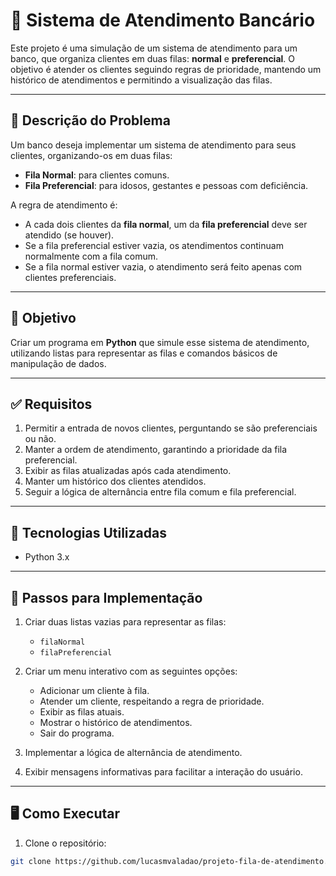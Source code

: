 # 🏦 Sistema de Atendimento Bancário

Este projeto é uma simulação de um sistema de atendimento para um banco, que organiza clientes em duas filas: **normal** e **preferencial**. O objetivo é atender os clientes seguindo regras de prioridade, mantendo um histórico de atendimentos e permitindo a visualização das filas.

---

## 📌 Descrição do Problema

Um banco deseja implementar um sistema de atendimento para seus clientes, organizando-os em duas filas:

- **Fila Normal**: para clientes comuns.
- **Fila Preferencial**: para idosos, gestantes e pessoas com deficiência.

A regra de atendimento é:

- A cada dois clientes da **fila normal**, um da **fila preferencial** deve ser atendido (se houver).
- Se a fila preferencial estiver vazia, os atendimentos continuam normalmente com a fila comum.
- Se a fila normal estiver vazia, o atendimento será feito apenas com clientes preferenciais.

---

## 🎯 Objetivo

Criar um programa em **Python** que simule esse sistema de atendimento, utilizando listas para representar as filas e comandos básicos de manipulação de dados.

---

## ✅ Requisitos

1. Permitir a entrada de novos clientes, perguntando se são preferenciais ou não.
2. Manter a ordem de atendimento, garantindo a prioridade da fila preferencial.
3. Exibir as filas atualizadas após cada atendimento.
4. Manter um histórico dos clientes atendidos.
5. Seguir a lógica de alternância entre fila comum e fila preferencial.

---

## 🔧 Tecnologias Utilizadas

- Python 3.x

---

## 🧭 Passos para Implementação

1. Criar duas listas vazias para representar as filas:
   - `filaNormal`
   - `filaPreferencial`

2. Criar um menu interativo com as seguintes opções:
   - Adicionar um cliente à fila.
   - Atender um cliente, respeitando a regra de prioridade.
   - Exibir as filas atuais.
   - Mostrar o histórico de atendimentos.
   - Sair do programa.

3. Implementar a lógica de alternância de atendimento.
4. Exibir mensagens informativas para facilitar a interação do usuário.

---

## 🖥️ Como Executar

1. Clone o repositório:
```bash
git clone https://github.com/lucasmvaladao/projeto-fila-de-atendimento.git
